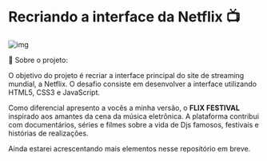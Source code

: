 # Recriando a interface da Netflix​ :tv:

![img](https://o.remove.bg/downloads/f16024d3-ff85-4f4b-9ecb-a0ca74f40f1c/image-removebg-preview.png)

:thought_balloon: Sobre o projeto:

O objetivo do projeto é recriar a interface principal do site de streaming mundial, a Netflix. O desafio consiste em desenvolver a interface utilizando HTML5, CSS3 e JavaScript.

Como diferencial apresento a vocês a minha versão, o **FLIX FESTIVAL** inspirado aos amantes da cena da música eletrônica. A plataforma contribui com documentários, séries e filmes sobre a vida de Djs famosos, festivais e histórias de realizações.

Ainda estarei acrescentando mais elementos nesse repositório em breve. 

